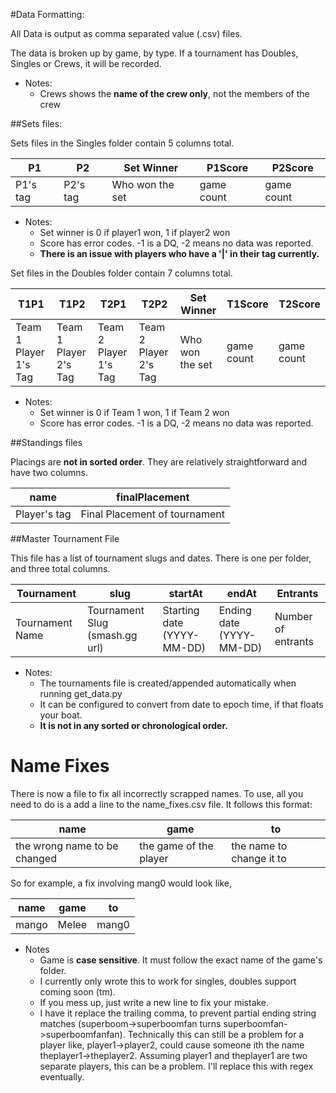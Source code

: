 #Data Formatting:

All Data is output as comma separated value (.csv) files.

The data is broken up by game, by type. If a tournament has Doubles, Singles or Crews, it will be recorded.

   * Notes:
      * Crews shows the **name of the crew only**, not the members of the crew

##Sets files:

Sets files in the Singles folder contain 5 columns total.

| P1  | P2  | Set Winner      | P1Score   | P2Score   |
| ------------- |---------------| --------------- | ----------| ----------|
| P1's tag      | P2's tag      | Who won the set | game count| game count|


   * Notes:
      * Set winner is 0 if player1 won, 1 if player2 won
      * Score has error codes. -1 is a DQ, -2 means no data was reported.
      * **There is an issue with players who have a '|' in their tag currently.**

      

Set files in the Doubles folder contain 7 columns total.
      
| T1P1  | T1P2  | T2P1  | T2P2  | Set Winner      | T1Score   | T2Score   |
| ------|------ |-------|-------| --------------- | ----------| ----------|
| Team 1 Player 1's Tag | Team 1 Player 2's Tag  | Team 2 Player 1's Tag | Team 2 Player 2's Tag | Who won the set | game count| game count|
      
   * Notes:
      * Set winner is 0 if Team 1 won, 1 if Team 2 won
      * Score has error codes. -1 is a DQ, -2 means no data was reported.
      
##Standings files

Placings are **not in sorted order**. They are relatively straightforward and have two columns.

| name  | finalPlacement                |
| ------------ |-------------------------------| 
| Player's tag | Final Placement of tournament | 

##Master Tournament File

This file has a list of tournament slugs and dates. There is one per folder, and three total columns.

| Tournament | slug | startAt | endAt | Entrants |
| ------------ | ---- |--------------| -----| ------|
| Tournament Name | Tournament Slug (smash.gg url) | Starting date (YYYY-MM-DD) | Ending date (YYYY-MM-DD) | Number of entrants |

   * Notes:
      * The tournaments file is created/appended automatically when running get_data.py
      * It can be configured to convert from date to epoch time, if that floats your boat.
      * **It is not in any sorted or chronological order.**

# Name Fixes

There is now a file to fix all incorrectly scrapped names. To use, all you need to do is a add a line to the name_fixes.csv file. It follows this format:

| name | game | to |
| ------------ | -----| ------|
| the wrong name to be changed | the game of the player | the name to change it to |

So for example, a fix involving mang0 would look like,

| name | game | to |
| ------------ | -----| ------|
| mango | Melee | mang0 |

  * Notes
    * Game is **case sensitive**. It must follow the exact name of the game's folder.
    * I currently only wrote this to work for singles, doubles support coming soon (tm).
    * If you mess up, just write a new line to fix your mistake.
    * I have it replace the trailing comma, to prevent partial ending string matches (superboom->superboomfan turns superboomfan->superboomfanfan). Technically this can still be a problem for a player like, player1->player2, could cause someone ith the name theplayer1->theplayer2. Assuming player1 and theplayer1 are two separate players, this can be a problem. I'll replace this with regex eventually.
